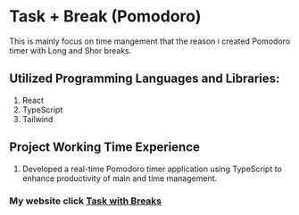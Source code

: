 # Task + Break (Pomodoro)

This  is mainly focus on time mangement that the reason  i created Pomodoro timer with Long and Shor breaks.

##  Utilized Programming  Languages and Libraries:
 1. React
 2. TypeScript
 3. Tailwind
## Project Working Time Experience
   1. Developed a real-time Pomodoro timer application using
TypeScript to enhance productivity of main and time
management.


### My website click <a href="https://pomoto12.netlify.app/" target="_blank">Task with Breaks</a>


